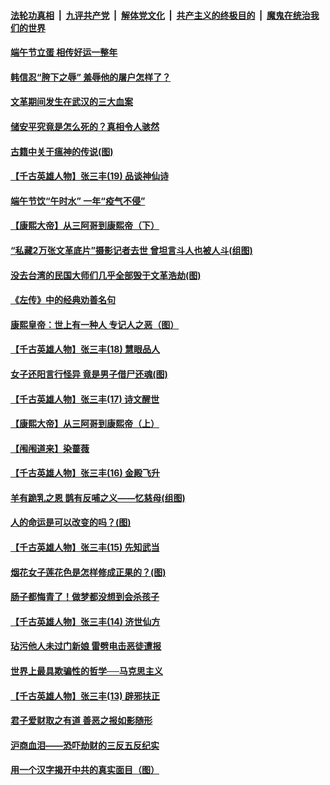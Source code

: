 ####  [法轮功真相](../../../../basic/blob/master/README.md?t=06260831) &nbsp;|&nbsp; [九评共产党](../../../../9ping.md/blob/master/README.md?t=06260831) &nbsp;|&nbsp; [解体党文化](../../../../jtdwh.md/blob/master/README.md?t=06260831)  &nbsp;|&nbsp; [共产主义的终极目的](../../../../gczydzjmd.md/blob/master/README.md?t=06260831) &nbsp;|&nbsp; [魔鬼在统治我们的世界](../../../../mgztzwmdsj.md/blob/master/README.md?t=06260831) 

#### [端午节立蛋 相传好运一整年](../pages/prog647/a102879414.md?t=06260831) 

#### [韩信忍“胯下之辱” 羞辱他的屠户怎样了？](../pages/prog647/a102879267.md?t=06260831) 

#### [文革期间发生在武汉的三大血案](../pages/prog647/a102879261.md?t=06260831) 

#### [储安平究竟是怎么死的？真相令人骇然](../pages/prog647/a102879255.md?t=06260831) 

#### [古籍中关于瘟神的传说(图)](../pages/prog647/a102879183.md?t=06260831) 

#### [【千古英雄人物】张三丰(19) 品谈神仙诗](../pages/prog647/a102879036.md?t=06260831) 

#### [端午节饮“午时水” 一年“疫气不侵”](../pages/prog647/a102878487.md?t=06260831) 

#### [【康熙大帝】从三阿哥到康熙帝（下）](../pages/prog647/a102878867.md?t=06260831) 

#### [“私藏2万张文革底片”摄影记者去世 曾坦言斗人也被人斗(组图)](../pages/prog647/a102878442.md?t=06260831) 

#### [没去台湾的民国大师们几乎全部毁于文革浩劫(图)](../pages/prog647/a102878438.md?t=06260831) 

#### [《左传》中的经典劝善名句](../pages/prog647/a102877510.md?t=06260831) 

#### [康熙皇帝：世上有一种人 专记人之恶（图）](../pages/prog647/a102877478.md?t=06260831) 

#### [【千古英雄人物】张三丰(18) 慧眼品人](../pages/prog647/a102877321.md?t=06260831) 

#### [女子还阳言行怪异 竟是男子借尸还魂(图)](../pages/prog647/a102876593.md?t=06260831) 

#### [【千古英雄人物】张三丰(17) 诗文醒世](../pages/prog647/a102876526.md?t=06260831) 

#### [【康熙大帝】从三阿哥到康熙帝（上）](../pages/prog647/a102876250.md?t=06260831) 

#### [【闱闱道来】染蔷薇](../pages/prog647/a102876076.md?t=06260831) 

#### [【千古英雄人物】张三丰(16) 金殿飞升](../pages/prog647/a102876032.md?t=06260831) 

#### [羊有跪乳之恩 鹊有反哺之义——忆慈母(组图)](../pages/prog647/a102875584.md?t=06260831) 

#### [人的命运是可以改变的吗？(图)](../pages/prog647/a102875576.md?t=06260831) 

#### [【千古英雄人物】张三丰(15) 先知武当](../pages/prog647/a102875425.md?t=06260831) 

#### [烟花女子莲花色是怎样修成正果的？(图)](../pages/prog647/a102874724.md?t=06260831) 

#### [肠子都悔青了！做梦都没想到会杀孩子](../pages/prog647/a102874720.md?t=06260831) 

#### [【千古英雄人物】张三丰(14) 济世仙方](../pages/prog647/a102874590.md?t=06260831) 

#### [玷污他人未过门新娘 雷劈电击恶徒遭报](../pages/prog647/a102873878.md?t=06260831) 

#### [世界上最具欺骗性的哲学──马克思主义](../pages/prog647/a102873869.md?t=06260831) 

#### [【千古英雄人物】张三丰(13) 辟邪扶正](../pages/prog647/a102873790.md?t=06260831) 

#### [君子爱财取之有道 善恶之报如影随形](../pages/prog647/a102873721.md?t=06260831) 

#### [沪商血泪——恐吓劫财的三反五反纪实](../pages/prog647/a102873058.md?t=06260831) 

#### [用一个汉字揭开中共的真实面目（图）](../pages/prog647/a102873052.md?t=06260831) 

